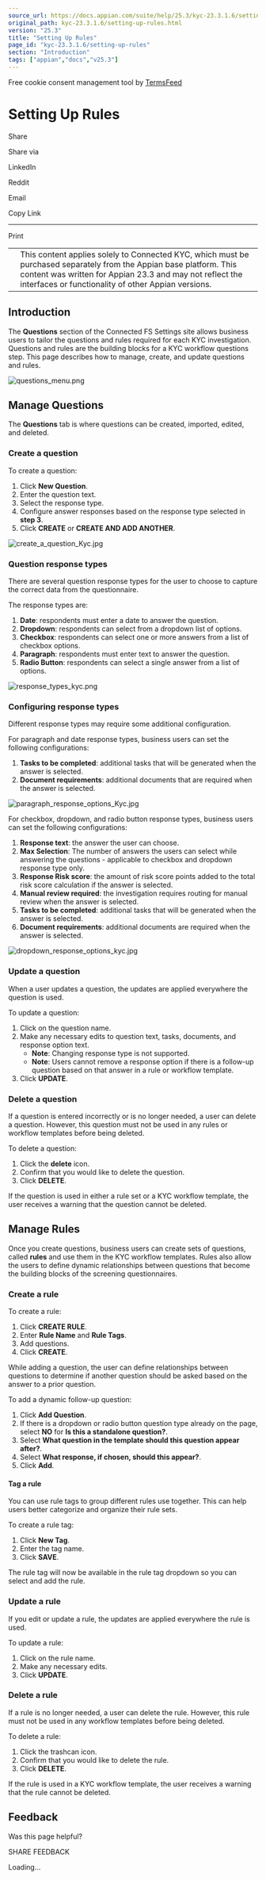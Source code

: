 ```yaml
---
source_url: https://docs.appian.com/suite/help/25.3/kyc-23.3.1.6/setting-up-rules.html
original_path: kyc-23.3.1.6/setting-up-rules.html
version: "25.3"
title: "Setting Up Rules"
page_id: "kyc-23.3.1.6/setting-up-rules"
section: "Introduction"
tags: ["appian","docs","v25.3"]
---
```



Free cookie consent management tool by [TermsFeed](https://www.termsfeed.com/)

# Setting Up Rules

Share

Share via

LinkedIn

Reddit

Email

Copy Link

* * *

Print

<table><tbody><tr><td><i class="fa fa-check-square-o" aria-hidden="true"></i></td><td>This content applies solely to Connected KYC, which must be purchased separately from the Appian base platform. This content was written for Appian 23.3 and may not reflect the interfaces or functionality of other Appian versions.</td></tr></tbody></table>

## Introduction

The **Questions** section of the Connected FS Settings site allows business users to tailor the questions and rules required for each KYC investigation. Questions and rules are the building blocks for a KYC workflow questions step. This page describes how to manage, create, and update questions and rules.

![questions_menu.png](images/questions_menu.png)

## Manage Questions

The **Questions** tab is where questions can be created, imported, edited, and deleted.

### Create a question

To create a question:

1.  Click **New Question**.
2.  Enter the question text.
3.  Select the response type.
4.  Configure answer responses based on the response type selected in **step 3**.
5.  Click **CREATE** or **CREATE AND ADD ANOTHER**.

![create_a_question_Kyc.jpg](images/create_a_question_Kyc.jpg)

### Question response types

There are several question response types for the user to choose to capture the correct data from the questionnaire.

The response types are:

1.  **Date**: respondents must enter a date to answer the question.
2.  **Dropdown**: respondents can select from a dropdown list of options.
3.  **Checkbox**: respondents can select one or more answers from a list of checkbox options.
4.  **Paragraph**: respondents must enter text to answer the question.
5.  **Radio Button**: respondents can select a single answer from a list of options.

![response_types_kyc.png](images/response_types_kyc.png)

### Configuring response types

Different response types may require some additional configuration.

For paragraph and date response types, business users can set the following configurations:

1.  **Tasks to be completed**: additional tasks that will be generated when the answer is selected.
2.  **Document requirements**: additional documents that are required when the answer is selected.

![paragraph_response_options_Kyc.jpg](images/paragraph_response_options_Kyc.jpg)

For checkbox, dropdown, and radio button response types, business users can set the following configurations:

1.  **Response text**: the answer the user can choose.
2.  **Max Selection**: The number of answers the users can select while answering the questions - applicable to checkbox and dropdown response type only.
3.  **Response Risk score**: the amount of risk score points added to the total risk score calculation if the answer is selected.
4.  **Manual review required**: the investigation requires routing for manual review when the answer is selected.
5.  **Tasks to be completed**: additional tasks that will be generated when the answer is selected.
6.  **Document requirements**: additional documents are required when the answer is selected.

![dropdown_response_options_kyc.jpg](images/dropdown_response_options_kyc.jpg)

### Update a question

When a user updates a question, the updates are applied everywhere the question is used.

To update a question:

1.  Click on the question name.
2.  Make any necessary edits to question text, tasks, documents, and response option text.
    -   **Note**: Changing response type is not supported.
    -   **Note**: Users cannot remove a response option if there is a follow-up question based on that answer in a rule or workflow template.
3.  Click **UPDATE**.

### Delete a question

If a question is entered incorrectly or is no longer needed, a user can delete a question. However, this question must not be used in any rules or workflow templates before being deleted.

To delete a question:

1.  Click the **delete** icon.
2.  Confirm that you would like to delete the question.
3.  Click **DELETE**.

If the question is used in either a rule set or a KYC workflow template, the user receives a warning that the question cannot be deleted.

## Manage Rules

Once you create questions, business users can create sets of questions, called **rules** and use them in the KYC workflow templates. Rules also allow the users to define dynamic relationships between questions that become the building blocks of the screening questionnaires.

### Create a rule

To create a rule:

1.  Click **CREATE RULE**.
2.  Enter **Rule Name** and **Rule Tags**.
3.  Add questions.
4.  Click **CREATE**.

While adding a question, the user can define relationships between questions to determine if another question should be asked based on the answer to a prior question.

To add a dynamic follow-up question:

1.  Click **Add Question**.
2.  If there is a dropdown or radio button question type already on the page, select **NO** for **Is this a standalone question?**.
3.  Select **What question in the template should this question appear after?**.
4.  Select **What response, if chosen, should this appear?**.
5.  Click **Add**.

#### Tag a rule

You can use rule tags to group different rules use together. This can help users better categorize and organize their rule sets.

To create a rule tag:

1.  Click **New Tag**.
2.  Enter the tag name.
3.  Click **SAVE**.

The rule tag will now be available in the rule tag dropdown so you can select and add the rule.

### Update a rule

If you edit or update a rule, the updates are applied everywhere the rule is used.

To update a rule:

1.  Click on the rule name.
2.  Make any necessary edits.
3.  Click **UPDATE**.

### Delete a rule

If a rule is no longer needed, a user can delete the rule. However, this rule must not be used in any workflow templates before being deleted.

To delete a rule:

1.  Click the trashcan icon.
2.  Confirm that you would like to delete the rule.
3.  Click **DELETE**.

If the rule is used in a KYC workflow template, the user receives a warning that the rule cannot be deleted.

## Feedback

Was this page helpful?

SHARE FEEDBACK

Loading...